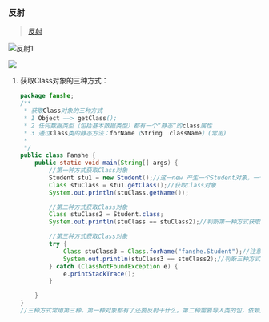 ### 反射

> [反射](https://blog.csdn.net/lwl20140904/article/details/80163880)  

![反射1](D:\IDEA\workspace\note\image\Class1.jpg)

![](D:\IDEA\workspace\note\image\20170513135521667.png)

1. 获取Class对象的三种方式：

   ```java
   package fanshe;
   /**
    * 获取Class对象的三种方式
    * 1 Object ——> getClass();
    * 2 任何数据类型（包括基本数据类型）都有一个“静态”的class属性
    * 3 通过Class类的静态方法：forName（String  className）(常用)
    *
    */
   public class Fanshe {
       public static void main(String[] args) {
           //第一种方式获取Class对象  
           Student stu1 = new Student();//这一new 产生一个Student对象，一个Class对象。
           Class stuClass = stu1.getClass();//获取Class对象
           System.out.println(stuClass.getName());
   
           //第二种方式获取Class对象
           Class stuClass2 = Student.class;
           System.out.println(stuClass == stuClass2);//判断第一种方式获取的Class对象和第二种方式获取的是否是同一个
   
           //第三种方式获取Class对象
           try {
               Class stuClass3 = Class.forName("fanshe.Student");//注意此字符串必须是真实路径，就是带包名的类路径，包名.类名
               System.out.println(stuClass3 == stuClass2);//判断三种方式是否获取的是同一个Class对象
           } catch (ClassNotFoundException e) {
               e.printStackTrace();
           }
   
       }
   }
   //三种方式常用第三种，第一种对象都有了还要反射干什么。第二种需要导入类的包，依赖太强，不导包就抛编译错误。一般都第三种，一个字符串可以传入也可写在配置文件中等多种方法
   ```
